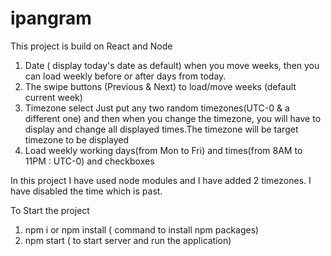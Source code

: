 # ipangram
This project is build on React and Node

1. Date ( display today's date as
default) when you move weeks, then you can load weekly before or after
days from today.
2. The swipe buttons (Previous & Next) to load/move weeks
(default current week)
3. Timezone select
Just put any two random timezones(UTC-0 & a different one) and then when
you change the timezone, you will have to display and change all
displayed times.The timezone will be target timezone to be displayed
4. Load weekly working days(from Mon to Fri) and times(from 8AM to 11PM
: UTC-0) and checkboxes

In this project I have used node modules and I have added 2 timezones. I have disabled the time which is past.

To Start the project
1. npm i or npm install ( command to install npm packages)
2. npm start ( to start server and run the application)

